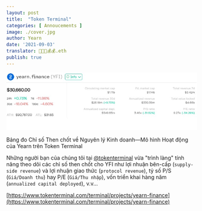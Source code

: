 ```yaml
---
layout: post
title:  "Token Terminal"
categories: [ Annoucements ]
image: ./cover.jpg
author: Yearn
date: '2021-09-03'
translator: 🤖💵💵💰💰.eth
publish: true
---
```


![](1.jpg) <br>

Bảng đo Chỉ số Then chốt về Nguyên lý Kinh doanh—Mô hình Hoạt động của Yearn trên Token Terminal

Những người bạn của chúng tôi tại [@tokenterminal](https://twitter.com/tokenterminal) vừa "trình làng" tính năng theo dõi các chỉ số then chốt cho YFI như lợi nhuận bên-cấp (`supply-side revenue`) và lợi nhuận giao thức (`protocol revenue`), tỷ số P/S (`Giá/Doanh thu`) hay P/E (`Giá/Thu nhập`), vốn triển khai hàng năm (`annualized capital deployed`), v.v...

[https://www.tokenterminal.com/terminal/projects/yearn-finance](https://www.tokenterminal.com/terminal/projects/yearn-finance)
